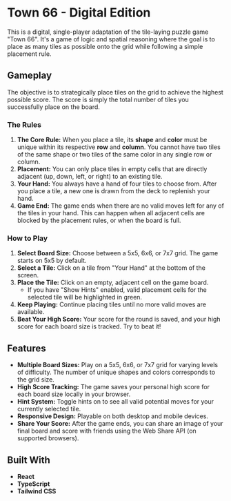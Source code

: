 # Town 66 - Digital Edition

This is a digital, single-player adaptation of the tile-laying puzzle game "Town 66". It's a game of logic and spatial reasoning where the goal is to place as many tiles as possible onto the grid while following a simple placement rule.

## Gameplay

The objective is to strategically place tiles on the grid to achieve the highest possible score. The score is simply the total number of tiles you successfully place on the board.

### The Rules

1.  **The Core Rule:** When you place a tile, its **shape** and **color** must be unique within its respective **row** and **column**. You cannot have two tiles of the same shape or two tiles of the same color in any single row or column.
2.  **Placement:** You can only place tiles in empty cells that are directly adjacent (up, down, left, or right) to an existing tile.
3.  **Your Hand:** You always have a hand of four tiles to choose from. After you place a tile, a new one is drawn from the deck to replenish your hand.
4.  **Game End:** The game ends when there are no valid moves left for any of the tiles in your hand. This can happen when all adjacent cells are blocked by the placement rules, or when the board is full.

### How to Play

1.  **Select Board Size:** Choose between a 5x5, 6x6, or 7x7 grid. The game starts on 5x5 by default.
2.  **Select a Tile:** Click on a tile from "Your Hand" at the bottom of the screen.
3.  **Place the Tile:** Click on an empty, adjacent cell on the game board.
    *   If you have "Show Hints" enabled, valid placement cells for the selected tile will be highlighted in green.
4.  **Keep Playing:** Continue placing tiles until no more valid moves are available.
5.  **Beat Your High Score:** Your score for the round is saved, and your high score for each board size is tracked. Try to beat it!

## Features

- **Multiple Board Sizes:** Play on a 5x5, 6x6, or 7x7 grid for varying levels of difficulty. The number of unique shapes and colors corresponds to the grid size.
- **High Score Tracking:** The game saves your personal high score for each board size locally in your browser.
- **Hint System:** Toggle hints on to see all valid potential moves for your currently selected tile.
- **Responsive Design:** Playable on both desktop and mobile devices.
- **Share Your Score:** After the game ends, you can share an image of your final board and score with friends using the Web Share API (on supported browsers).

## Built With

- **React**
- **TypeScript**
- **Tailwind CSS**
